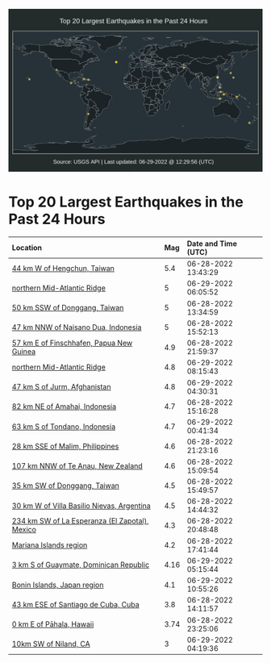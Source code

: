 ![Map](./map.png)

# Top 20 Largest Earthquakes in the Past 24 Hours

| Location | Mag | Date and Time (UTC) |
|:---|:---|:---|
| [44 km W of Hengchun, Taiwan](https://earthquake.usgs.gov/earthquakes/eventpage/us7000hkud) | 5.4 | 06-28-2022 13:43:29 |
| [northern Mid-Atlantic Ridge](https://earthquake.usgs.gov/earthquakes/eventpage/us7000hl1f) | 5 | 06-29-2022 06:05:52 |
| [50 km SSW of Donggang, Taiwan](https://earthquake.usgs.gov/earthquakes/eventpage/us7000hkub) | 5 | 06-28-2022 13:34:59 |
| [47 km NNW of Naisano Dua, Indonesia](https://earthquake.usgs.gov/earthquakes/eventpage/us7000hkva) | 5 | 06-28-2022 15:52:13 |
| [57 km E of Finschhafen, Papua New Guinea](https://earthquake.usgs.gov/earthquakes/eventpage/us7000hkz2) | 4.9 | 06-28-2022 21:59:37 |
| [northern Mid-Atlantic Ridge](https://earthquake.usgs.gov/earthquakes/eventpage/us7000hl1t) | 4.8 | 06-29-2022 08:15:43 |
| [47 km S of Jurm, Afghanistan](https://earthquake.usgs.gov/earthquakes/eventpage/us7000hl0x) | 4.8 | 06-29-2022 04:30:31 |
| [82 km NE of Amahai, Indonesia](https://earthquake.usgs.gov/earthquakes/eventpage/us7000hkv0) | 4.7 | 06-28-2022 15:16:28 |
| [63 km S of Tondano, Indonesia](https://earthquake.usgs.gov/earthquakes/eventpage/us7000hkzw) | 4.7 | 06-29-2022 00:41:34 |
| [28 km SSE of Malim, Philippines](https://earthquake.usgs.gov/earthquakes/eventpage/us7000hkyr) | 4.6 | 06-28-2022 21:23:16 |
| [107 km NNW of Te Anau, New Zealand](https://earthquake.usgs.gov/earthquakes/eventpage/us7000hkux) | 4.6 | 06-28-2022 15:09:54 |
| [35 km SW of Donggang, Taiwan](https://earthquake.usgs.gov/earthquakes/eventpage/us7000hkvb) | 4.5 | 06-28-2022 15:49:57 |
| [30 km W of Villa Basilio Nievas, Argentina](https://earthquake.usgs.gov/earthquakes/eventpage/us7000hkuu) | 4.5 | 06-28-2022 14:44:32 |
| [234 km SW of La Esperanza (El Zapotal), Mexico](https://earthquake.usgs.gov/earthquakes/eventpage/us7000hkyj) | 4.3 | 06-28-2022 20:48:48 |
| [Mariana Islands region](https://earthquake.usgs.gov/earthquakes/eventpage/us7000hkxj) | 4.2 | 06-28-2022 17:41:44 |
| [3 km S of Guaymate, Dominican Republic](https://earthquake.usgs.gov/earthquakes/eventpage/pr2022180000) | 4.16 | 06-29-2022 05:15:44 |
| [Bonin Islands, Japan region](https://earthquake.usgs.gov/earthquakes/eventpage/us7000hl2a) | 4.1 | 06-29-2022 10:55:26 |
| [43 km ESE of Santiago de Cuba, Cuba](https://earthquake.usgs.gov/earthquakes/eventpage/us7000hkym) | 3.8 | 06-28-2022 14:11:57 |
| [0 km E of Pāhala, Hawaii](https://earthquake.usgs.gov/earthquakes/eventpage/hv73059517) | 3.74 | 06-28-2022 23:25:06 |
| [10km SW of Niland, CA](https://earthquake.usgs.gov/earthquakes/eventpage/ci40293376) | 3 | 06-29-2022 04:19:36 |
